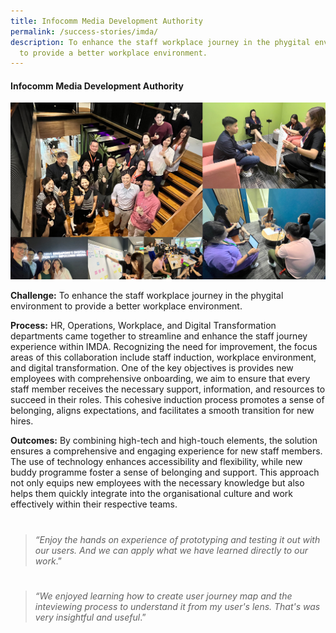 ```yaml
---
title: Infocomm Media Development Authority
permalink: /success-stories/imda/
description: To enhance the staff workplace journey in the phygital environment
  to provide a better workplace environment.
---
```

#### **Infocomm Media Development Authority**

![](/images/Stories/stories_imda.jpg)

**Challenge:**
To enhance the staff workplace journey in the phygital environment to provide a better workplace environment. 

**Process:** 
HR, Operations, Workplace, and Digital Transformation departments came together to streamline and enhance the staff journey experience within IMDA. Recognizing the need for improvement, the focus areas of this collaboration include staff induction, workplace environment, and digital transformation. One of the key objectives is provides new employees with comprehensive onboarding, we aim to ensure that every staff member receives the necessary support, information, and resources to succeed in their roles. This cohesive induction process promotes a sense of belonging, aligns expectations, and facilitates a smooth transition for new hires. 

**Outcomes:**
By combining high-tech and high-touch elements, the solution ensures a comprehensive and engaging experience for new staff members. The use of technology enhances accessibility and flexibility, while new buddy programme foster a sense of belonging and support. This approach not only equips new employees with the necessary knowledge but also helps them quickly integrate into the organisational culture and work effectively within their respective teams.
# 

> *“Enjoy the hands on experience of prototyping and testing it out with our users. And we can apply what we have learned directly to our work*.”
# 
> *“We enjoyed learning how to create user journey map and the inteviewing process to understand it from my user's lens. That's was very insightful and useful*.”
